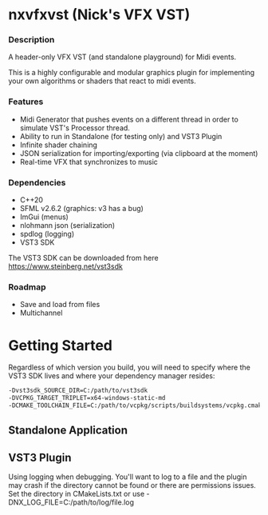 # nxvfxvst (Nick's VFX VST)

### Description

A header-only VFX VST (and standalone playground) for Midi events. 

This is a highly configurable and modular graphics plugin for implementing your own algorithms or shaders 
that react to midi events.

### Features

* Midi Generator that pushes events on a different thread in order to 
simulate VST's Processor thread. 
* Ability to run in Standalone (for testing only) and VST3 Plugin
* Infinite shader chaining
* JSON serialization for importing/exporting (via clipboard at the moment)
* Real-time VFX that synchronizes to music

### Dependencies

* C++20
* SFML v2.6.2 (graphics: v3 has a bug)
* ImGui (menus)
* nlohmann json (serialization)
* spdlog (logging)
* VST3 SDK

The VST3 SDK can be downloaded from here https://www.steinberg.net/vst3sdk

### Roadmap

* Save and load from files
* Multichannel

# Getting Started

Regardless of which version you build, you will need to specify where the 
VST3 SDK lives and where your dependency manager resides:

```bash
-Dvst3sdk_SOURCE_DIR=C:/path/to/vst3sdk
-DVCPKG_TARGET_TRIPLET=x64-windows-static-md
-DCMAKE_TOOLCHAIN_FILE=C:/path/to/vcpkg/scripts/buildsystems/vcpkg.cmake
```

## Standalone Application

## VST3 Plugin

Using logging when debugging. You'll want to log to a file 
and the plugin may crash if the directory cannot be found or 
there are permissions issues. Set the directory in CMakeLists.txt
or use -DNX_LOG_FILE=C:/path/to/log/file.log